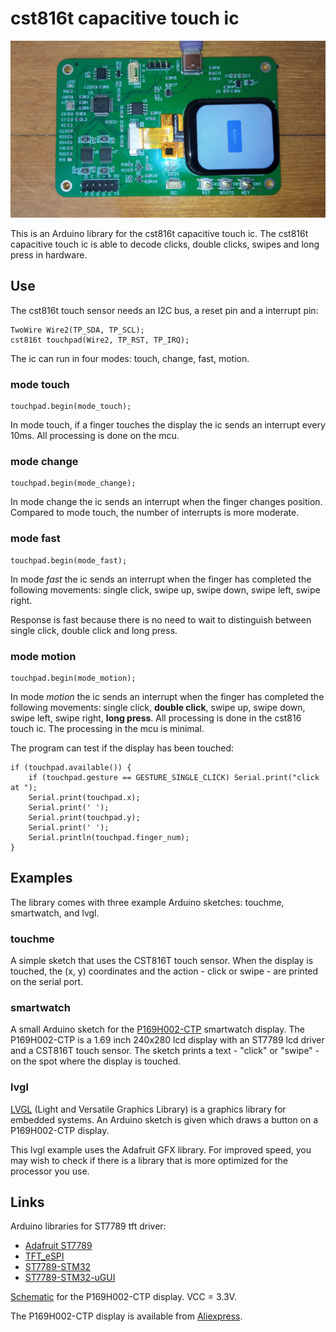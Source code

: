 # cst816t capacitive touch ic

[![cst816t touch screen](extras/P169H002-CTP-small.jpg)](https://github.com/koendv/cst816t/raw/master/extras/P169H002-CTP.jpg)


This is an Arduino library for the cst816t capacitive touch ic.  The cst816t capacitive touch ic is able to decode clicks, double clicks, swipes and long press in hardware.

## Use

The cst816t touch sensor needs an I2C bus, a reset pin  and a interrupt pin:
```
TwoWire Wire2(TP_SDA, TP_SCL);
cst816t touchpad(Wire2, TP_RST, TP_IRQ);
```
The ic can run in four modes: touch, change, fast, motion.

### mode touch
```
touchpad.begin(mode_touch);
```
In mode touch, if a finger touches the display the ic sends an interrupt every 10ms. All processing is done on the mcu.

### mode change
```
touchpad.begin(mode_change);
```
In mode change the ic sends an interrupt when the finger changes position. Compared to mode touch, the number of interrupts is more moderate.

### mode fast

```
touchpad.begin(mode_fast);
```

In mode _fast_ the ic sends an interrupt when the finger has completed the following movements: single click, swipe up, swipe down, swipe left, swipe right.

Response is fast because there is no need to wait to distinguish between single click, double click and long press.

### mode motion

```
touchpad.begin(mode_motion);
```

In mode _motion_ the ic sends an interrupt when the finger has completed the following movements: single click, **double click**, swipe up, swipe down, swipe left, swipe right, **long press**. All processing is done in the cst816 touch ic. The processing in the mcu is minimal.


The program can test if the display has been touched:

```
if (touchpad.available()) {
	if (touchpad.gesture == GESTURE_SINGLE_CLICK) Serial.print("click at ");
	Serial.print(touchpad.x);
	Serial.print(' ');
	Serial.print(touchpad.y);
	Serial.print(' ');
	Serial.println(touchpad.finger_num);
}
```

## Examples

The library comes with three example Arduino sketches: touchme, smartwatch, and lvgl.

### touchme

A simple sketch that uses the CST816T touch sensor. When the display is touched, the (x, y) coordinates and the action - click or swipe - are printed on the serial port.

### smartwatch

A small Arduino sketch for the [P169H002-CTP](https://www.google.com/search?q=P169H002-CTP) smartwatch display. The P169H002-CTP is a 1.69 inch 240x280 lcd display with an ST7789 lcd driver and a CST816T touch sensor. The sketch prints a text - "click" or "swipe" - on the spot where the display is touched.

### lvgl

[LVGL](http://www.lvgl.io) (Light and Versatile Graphics Library) is a graphics library for embedded systems. An Arduino sketch is given which draws a button on a P169H002-CTP display.

This lvgl example uses the Adafruit GFX library. For improved speed, you may wish to check if there is a library that is more optimized for the processor you use.

## Links
Arduino libraries for ST7789 tft driver:

- [Adafruit ST7789](https://github.com/adafruit/Adafruit-ST7735-Library/)
- [TFT_eSPI](https://github.com/Bodmer/TFT_eSPI)
- [ST7789-STM32](https://github.com/Floyd-Fish/ST7789-STM32)
- [ST7789-STM32-uGUI](https://github.com/deividAlfa/ST7789-STM32-uGUI)


[Schematic](extras/Schematic_drawing_2023-06-21.pdf
) for the P169H002-CTP display. VCC = 3.3V.

The P169H002-CTP display is available from [Aliexpress](https://www.aliexpress.com/item/1005005238299349.html).
